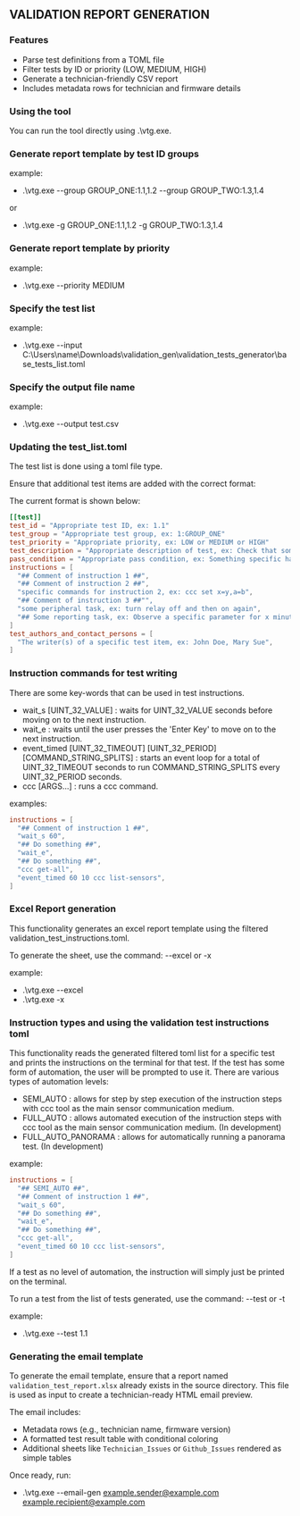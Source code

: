 ## VALIDATION REPORT GENERATION

### Features
- Parse test definitions from a TOML file
- Filter tests by ID or priority (LOW, MEDIUM, HIGH)
- Generate a technician-friendly CSV report
- Includes metadata rows for technician and firmware details

### Using the tool
You can run the tool directly using .\vtg.exe.

### Generate report template by test ID groups

example:
- .\vtg.exe --group GROUP_ONE:1.1,1.2 --group GROUP_TWO:1.3,1.4

or

- .\vtg.exe -g GROUP_ONE:1.1,1.2 -g GROUP_TWO:1.3,1.4

###  Generate report template by priority

example:
- .\vtg.exe --priority MEDIUM

### Specify the test list

example:
- .\vtg.exe --input C:\Users\name\Downloads\validation_gen\validation_tests_generator\base_tests_list.toml

### Specify the output file name

example:
- .\vtg.exe --output test.csv


### Updating the test_list.toml
The test list is done using a toml file type.

Ensure that additional test items are added with the correct format:

The current format is shown below:

``` toml
[[test]]
test_id = "Appropriate test ID, ex: 1.1"
test_group = "Appropriate test group, ex: 1:GROUP_ONE"
test_priority = "Appropriate priority, ex: LOW or MEDIUM or HIGH"
test_description = "Appropriate description of test, ex: Check that something specific happens when something is done"
pass_condition = "Appropriate pass condition, ex: Something specific happens or does not happen"
instructions = [
  "## Comment of instruction 1 ##",
  "## Comment of instruction 2 ##",
  "specific commands for instruction 2, ex: ccc set x=y,a=b",
  "## Comment of instruction 3 ##"",
  "some peripheral task, ex: turn relay off and then on again",
  "## Some reporting task, ex: Observe a specific parameter for x minutes ##"
]
test_authors_and_contact_persons = [
  "The writer(s) of a specific test item, ex: John Doe, Mary Sue",
]
```

### Instruction commands for test writing
There are some key-words that can be used in test instructions.

- wait_s [UINT_32_VALUE] : waits for UINT_32_VALUE seconds before moving on to
the next instruction.
- wait_e : waits until the user presses the 'Enter Key' to move on to the next
instruction.
- event_timed [UINT_32_TIMEOUT] [UINT_32_PERIOD] [COMMAND_STRING_SPLITS] :
starts an event loop for a total of UINT_32_TIMEOUT seconds to run
COMMAND_STRING_SPLITS every UINT_32_PERIOD seconds.
- ccc [ARGS...] : runs a ccc command.

examples:

``` toml
instructions = [
  "## Comment of instruction 1 ##",
  "wait_s 60",
  "## Do something ##",
  "wait_e",
  "## Do something ##",
  "ccc get-all",
  "event_timed 60 10 ccc list-sensors",
]
```

### Excel Report generation

This functionality generates an excel report template using the filtered
validation_test_instructions.toml.

To generate the sheet, use the command: --excel or -x

example:

- .\vtg.exe --excel
- .\vtg.exe -x

### Instruction types and using the validation test instructions toml

This functionality reads the generated filtered toml list for a specific test 
and prints the instructions on the terminal for that test. If the test has some
form of automation, the user will be prompted to use it. There are various
types of automation levels:

- SEMI_AUTO : allows for step by step execution of the instruction steps
with ccc tool as the main sensor communication medium.
- FULL_AUTO : allows automated execution of the instruction steps with
ccc tool as the main sensor communication medium. (In development)
- FULL_AUTO_PANORAMA : allows for automatically running a panorama test.
 (In development)

example:

``` toml
instructions = [
  "## SEMI_AUTO ##",
  "## Comment of instruction 1 ##",
  "wait_s 60",
  "## Do something ##",
  "wait_e",
  "## Do something ##",
  "ccc get-all",
  "event_timed 60 10 ccc list-sensors",
]
```

If a test as no level of automation, the instruction will simply just be printed
on the terminal.

To run a test from the list of tests generated, use the command: --test or -t

example:

- .\vtg.exe --test 1.1

### Generating the email template

To generate the email template, ensure that a report named `validation_test_report.xlsx` already exists in the source directory. This file is used as input to create a technician-ready HTML email preview.

The email includes:
- Metadata rows (e.g., technician name, firmware version)
- A formatted test result table with conditional coloring
- Additional sheets like `Technician_Issues` or `Github_Issues` rendered as simple tables

Once ready, run:

- .\vtg.exe --email-gen example.sender@example.com example.recipient@example.com
